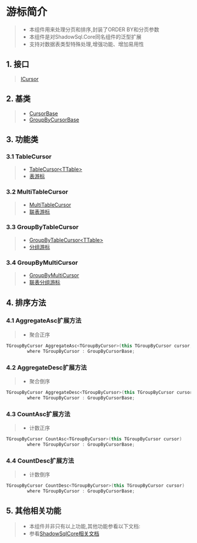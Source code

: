 # 游标简介
>* 本组件用来处理分页和排序,封装了ORDER BY和分页参数
>* 本组件是对ShadowSql.Core同名组件的泛型扩展
>* 支持对数据表类型特殊处理,增强功能、增加易用性

## 1. 接口
>[ICursor](xref:ShadowSql.Cursors.ICursor)

## 2. 基类
>* [CursorBase](xref:ShadowSql.Cursors.CursorBase)
>* [GroupByCursorBase](xref:ShadowSql.Cursors.GroupByCursorBase)

## 3. 功能类
### 3.1 TableCursor
>* [TableCursor\<TTable\>](xref:ShadowSql.Cursors.TableCursor%601)
>* [表游标](./table.md)

### 3.2 MultiTableCursor
>* [MultiTableCursor](xref:ShadowSql.Cursors.MultiTableCursor)
>* [联表游标](./join.md)

### 3.3 GroupByTableCursor
>* [GroupByTableCursor\<TTable\>](xref:ShadowSql.Cursors.GroupByTableCursor%601)
>* [分组游标](./groupby.md)

### 3.4 GroupByMultiCursor
>* [GroupByMultiCursor](xref:ShadowSql.Cursors.GroupByMultiCursor)
>* [联表分组游标](./groupbyjoin.md)

## 4. 排序方法
### 4.1 AggregateAsc扩展方法
>* 聚合正序
```csharp
TGroupByCursor AggregateAsc<TGroupByCursor>(this TGroupByCursor cursor, Func<IGroupByView, IAggregateField> select)
        where TGroupByCursor : GroupByCursorBase;
```

### 4.2 AggregateDesc扩展方法
>* 聚合倒序
```csharp
TGroupByCursor AggregateDesc<TGroupByCursor>(this TGroupByCursor cursor, Func<IGroupByView, IAggregateField> select)
        where TGroupByCursor : GroupByCursorBase;
```
### 4.3 CountAsc扩展方法
>* 计数正序
```csharp
TGroupByCursor CountAsc<TGroupByCursor>(this TGroupByCursor cursor)
        where TGroupByCursor : GroupByCursorBase;
```

### 4.4 CountDesc扩展方法
>* 计数倒序
```csharp
TGroupByCursor CountDesc<TGroupByCursor>(this TGroupByCursor cursor)
        where TGroupByCursor : GroupByCursorBase;
```

## 5. 其他相关功能
>* 本组件并非只有以上功能,其他功能参看以下文档:
>* 参看[ShadowSqlCore相关文档](../../shadowcore/cursor/index.md)
